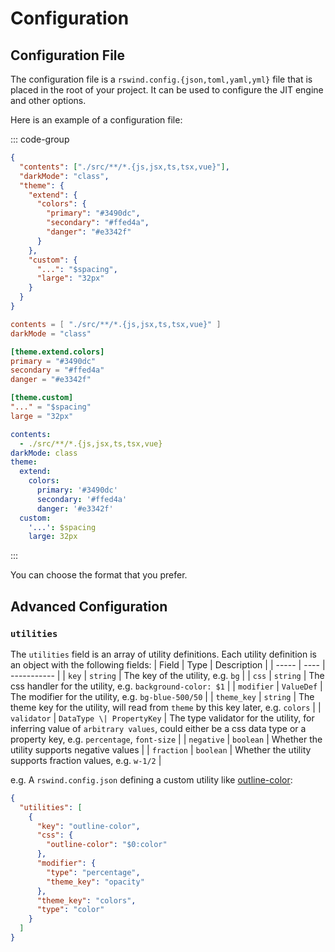 # Configuration

## Configuration File

The configuration file is a `rswind.config.{json,toml,yaml,yml}` file that is placed in the root of your project. It can be used to configure the JIT engine and other options.

Here is an example of a configuration file:

::: code-group

```json [rswind.config.json]
{
  "contents": ["./src/**/*.{js,jsx,ts,tsx,vue}"],
  "darkMode": "class",
  "theme": {
    "extend": {
      "colors": {
        "primary": "#3490dc",
        "secondary": "#ffed4a",
        "danger": "#e3342f"
      }
    },
    "custom": {
      "...": "$spacing",
      "large": "32px"
    }
  }
}
```
```toml [rswind.config.toml]
contents = [ "./src/**/*.{js,jsx,ts,tsx,vue}" ]
darkMode = "class"

[theme.extend.colors]
primary = "#3490dc"
secondary = "#ffed4a"
danger = "#e3342f"

[theme.custom]
"..." = "$spacing"
large = "32px"
```

```yaml [rswind.config.yaml]
contents:
  - ./src/**/*.{js,jsx,ts,tsx,vue}
darkMode: class
theme:
  extend:
    colors:
      primary: '#3490dc'
      secondary: '#ffed4a'
      danger: '#e3342f'
  custom:
    '...': $spacing
    large: 32px
```

:::

You can choose the format that you prefer.

## Advanced Configuration

### `utilities`

The `utilities` field is an array of utility definitions. Each utility definition is an object with the following fields:
| Field | Type | Description |
| ----- | ---- | ----------- |
| `key` | `string` | The key of the utility, e.g. `bg` |
| `css` | `string` | The css handler for the utility, e.g. `background-color: $1` |
| `modifier` | `ValueDef` | The modifier for the utility, e.g. `bg-blue-500/50` |
| `theme_key` | `string` | The theme key for the utility, will read from `theme` by this key later, e.g. `colors` |
| `validator` | `DataType \| PropertyKey` | The type validator for the utility, for inferring value of `arbitrary values`, could either be a css data type or a property key, e.g. `percentage`, `font-size` |
| `negative` | `boolean` | Whether the utility supports negative values |
| `fraction` | `boolean` | Whether the utility supports fraction values, e.g. `w-1/2` |

e.g. A `rswind.config.json` defining a custom utility like [outline-color](https://developer.mozilla.org/en-US/docs/Web/CSS/outline-color):

```json [rswind.config.json]
{
  "utilities": [
    {
      "key": "outline-color",
      "css": {
        "outline-color": "$0:color"
      },
      "modifier": {
        "type": "percentage",
        "theme_key": "opacity"
      },
      "theme_key": "colors",
      "type": "color"
    }
  ]
}
```
